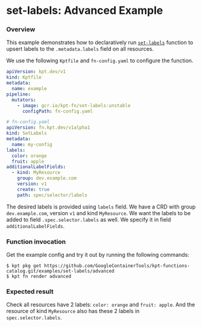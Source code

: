 # set-labels: Advanced Example

### Overview

This example demonstrates how to declaratively run [`set-labels`] function
to upsert labels to the `.metadata.labels` field on all resources.

We use the following `Kptfile` and `fn-config.yaml` to configure the function.

```yaml
apiVersion: kpt.dev/v1
kind: Kptfile
metadata:
  name: example
pipeline:
  mutators:
    - image: gcr.io/kpt-fn/set-labels:unstable
      configPath: fn-config.yaml
```

```yaml
# fn-config.yaml
apiVersion: fn.kpt.dev/v1alpha1
kind: SetLabels
metadata:
  name: my-config
labels:
  color: orange
  fruit: apple
additionalLabelFields:
  - kind: MyResource
    group: dev.example.com
    version: v1
    create: true
    path: spec/selector/labels
```

The desired labels is provided using `labels` field. We have a CRD with group
`dev.example.com`, version `v1` and kind `MyResource`. We want the labels to be
added to field `.spec.selector.labels` as well. We specify it in field
`additionalLabelFields`.

### Function invocation

Get the example config and try it out by running the following commands:

```shell
$ kpt pkg get https://github.com/GoogleContainerTools/kpt-functions-catalog.git/examples/set-labels/advanced
$ kpt fn render advanced
```

### Expected result

Check all resources have 2 labels: `color: orange` and `fruit: apple`. And the
resource of kind `MyResource` also has these 2 labels in `spec.selector.labels`.

[`set-labels`]: https://catalog.kpt.dev/set-labels/v0.1/
